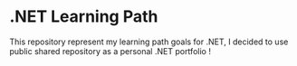 # .NET Learning Path
This repository represent my learning path goals for .NET, I decided to use public shared repository as a personal .NET portfolio !
